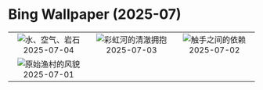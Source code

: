# Bing Wallpaper (2025-07)

|  |  |  |
|:---:|:---:|:---:|
| ![](https://www.bing.com/th?id=OHR.OroseiSardegna_ZH-CN5789138034_400x240.jpg "水、空气、岩石") 2025-07-04 | ![](https://www.bing.com/th?id=OHR.RainbowRiver_ZH-CN5320095849_400x240.jpg "彩虹河的清澈拥抱") 2025-07-03 | ![](https://www.bing.com/th?id=OHR.MaroonClownfish_ZH-CN5071934692_400x240.jpg "触手之间的依赖") 2025-07-02 |
| ![](https://www.bing.com/th?id=OHR.CanadaDayFogo_ZH-CN2593963748_400x240.jpg "原始渔村的风貌") 2025-07-01 |  |  |

